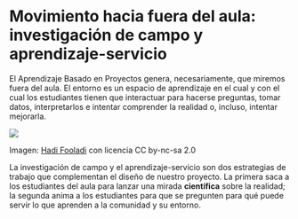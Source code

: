
# Movimiento hacia fuera del aula: investigación de campo y aprendizaje-servicio

El Aprendizaje Basado en Proyectos genera, necesariamente, que miremos fuera del aula. El entorno es un espacio de aprendizaje en el cual y con el cual los estudiantes tienen que interactuar para hacerse preguntas, tomar datos, interpretarlos e intentar comprender la realidad o, incluso, intentar mejorarla.

![](https://raw.githubusercontent.com/catedu/abp/master/img/AICLE.jpg)

Imagen: [Hadi Fooladi](http://www.flickr.com/photos/hadi_fooladi/409096822/) con licencia CC by-nc-sa 2.0

La investigación de campo y el aprendizaje-servicio son dos estrategias de trabajo que complementan el diseño de nuestro proyecto. La primera saca a los estudiantes del aula para lanzar una mirada **científica** sobre la realidad; la segunda anima a los estudiantes para que se pregunten para qué puede servir lo que aprenden a la comunidad y su entorno.
